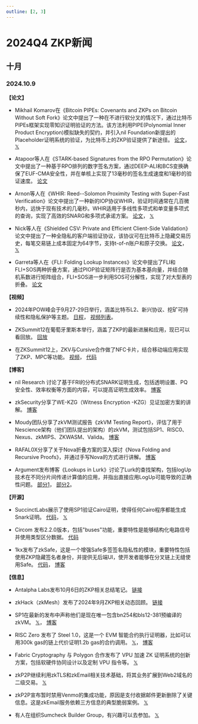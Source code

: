 ```yaml
---
outline: [2, 3]
---
```


# 2024Q4 ZKP新闻

## 十月

### 2024.10.9

**【论文】**

- Mikhail Komarov在《Bitcoin PIPEs: Covenants and ZKPs on Bitcoin Without Soft Fork》论文中提出了一种在不进行软分叉的情况下，通过比特币PIPEs框架实现零知识证明验证的方法。该方法利用PIPE(Polynomial Inner Product Encryption)模拟缺失的契约，并引入nil Foundation新提出的Placeholder证明系统的验证，为比特币上的ZKP验证提供了新途径。
  [论文](https://www.allocin.it/uploads/placeholder-bitcoin.pdf)，
  [𝕏](https://x.com/nemothenoone/status/1843382870901235907)

- Atapoor等人在《STARK-based Signatures from the RPO Permutation》论文中提出了一种基于RPO排列的数字签名方案，通过DEEP-ALI和BCS变换确保了EUF-CMA安全性，并在单核上实现了13毫秒的签名生成速度和1毫秒的验证速度。
  [论文](https://eprint.iacr.org/2024/1553)

- Arnon等人在《WHIR: Reed--Solomon Proximity Testing with Super-Fast Verification》论文中提出了一种新的IOP协议WHIR，验证时间通常在几百微秒内，远快于现有技术的几毫秒。WHIR适用于多线性多项式和单变量多项式的查询，实现了高效的SNARG和多项式承诺方案。
  [论文](https://eprint.iacr.org/2024/1586)，
  [𝕏](https://x.com/GiacomoFenzi/status/1843554146319753563)

- Nick等人在《Shielded CSV: Private and Efficient Client-Side Validation》论文中提出了一种全隐私的客户端验证协议，该协议可在比特币上隐藏交易历史，每笔交易链上成本固定为64字节，支持t-of-n账户和原子交换。
  [论文](https://github.com/ShieldedCSV/ShieldedCSV/releases/latest/download/shieldedcsv.pdf)，
  [𝕏](https://x.com/n1ckler/status/1837194004552655077)

- Garreta等人在《FLI: Folding Lookup Instances》论文中提出了FLI和FLI+SOS两种折叠方案，通过PIOP验证矩阵行是否为基本基向量，并结合随机系数进行矩阵组合，FLI+SOS进一步利用SOS可分解性，实现了对大型表的折叠。
  [论文](https://eprint.iacr.org/2024/1531)

**【视频】**

- 2024年POW峰会于9月27-29日举行，涵盖比特币L2、新兴协议、挖矿可持续性和隐私保护等主题。
  [日程](https://cfp.powsummit.com/2024/schedule/)，
  [视频列表](https://www.youtube.com/@ETCCooperative/streams)。

- ZKSummit12在葡萄牙里斯本举行，涵盖了ZKP的最新进展和应用，现已可以看回放。
  [回放](https://www.youtube.com/watch?v=lVvct93zJz0)

- 在ZKSummit12上，ZKV与Cursive合作做了NFC卡片，结合移动端应用实现了ZKP、MPC等功能。
  [视频](https://x.com/zkv_xyz/status/1843587312606744708)，
  [代码](https://github.com/cursive-team/zk-summit)

**【博客】**

- nil Research 讨论了基于FRI的分布式SNARK证明生成，包括透明设置、PQ安全性、效率权衡等方面的内容，可以提高证明生成效率。
  [博客](https://hackmd.io/@nil-research/rJ_NVyiRA)

- zkSecurity分享了WE-KZG（Witness Encryption -KZG）见证加密方案的讲解。
  [博客](https://www.zksecurity.xyz/blog/posts/kzg-we/)

- Moudy团队分享了zkVM测试报告《zkVM Testing Report》，评估了用于Nescience架构（他们团队提出的架构）的zkVM，测试包括SP1、RISC0、Nexus、zkMIPS、ZKWASM、Valida。
  [博客](https://vac.dev/rlog/zkVM-testing/)

- RAFAL0X分享了关于Nova折叠方案的深入探讨《Nova Folding and Recursive Proofs》，并通过手写Nova的方式进行讲解。
  [博客](https://rafal0x.substack.com/p/nova-folding-and-recursive-proofs)

- Argument发布博客《Lookups in Lurk》讨论了Lurk的查找架构，包括logUp技术在不同分片间传递计算值的应用，并指出直接应用LogUp可能导致的正确性问题。
  [部分1](https://argument.xyz/blog/lookup-part-1/)，
  [部分2](https://argument.xyz/blog/lookup-part-2/)。

**【开源】**

- SuccinctLabs展示了使用SP1验证Cairo证明，使得任何Cairo程序都能生成Snark证明。
  [代码](https://github.com/danilowhk/swiftness-sp1)，
  [𝕏](https://x.com/danilowhk2/status/1843451439773036550)

- Circom 发布2.2.0版本，包括"buses"功能，重要特性是能够结构化电路信号并使用类型区分数据。
  [代码](https://github.com/iden3/circom)

- 1kx发布了zkSafe，这是一个增强Safe多签签名隐私性的模块，重要特性包括使用ZKP隐藏签名者身份，并提供无后端UI，使开发者能够在分叉链上无缝使用Safe。
  [代码](https://github.com/1kx-network/zksafe)，
  [博客](https://medium.com/1kxnetwork/today-1kx-proudly-unveils-zksafe-a-module-designed-to-enhance-privacy-for-safe-multisig-signing-ec83c45d497b)

**【信息】**

- Antalpha Labs发布10月6日的ZKP相关总结笔记。
  [链接](https://mp.weixin.qq.com/s/oSPz29fj9HxKuitnoFQ5tA)

- zkHack（zkMesh）发布了2024年9月ZKP相关动态回顾。
  [链接](https://substack.com/@zkmesh/p-149618670)

- SP1在最新的发布中声称他们是现在唯一包含bn254和bls12-381预编译的zkVM。
  [𝕏](https://x.com/pumatheuma/status/1843714580373221445)，
  [博客](https://blog.succinct.xyz/succinctshipsprecompiles/)

- RISC Zero 发布了 Steel 1.0，这是一个 EVM 智能合约执行证明器，比如可以用300k gas的链上代价证明1.2b gas的合约调用。
  [𝕏](https://x.com/RiscZero/status/1843331186338255200)，
  [博客](https://risczero.com/blog/introducing-steel-1.0)

- Fabric Cryptography 与 Polygon 合作发布了 VPU 加速 ZK 证明系统的创新方案，包括软硬件协同设计以及定制 VPU 指令等。
  [𝕏](https://x.com/FabricCrypto/status/1839651700485083304)

- zkP2P继续利用zkTLS和zkEmail相关技术基础，将其业务扩展到Web2域名的二级交易。
  [𝕏](https://x.com/zkp2p/status/1841145195192058003)

- zkP2P宣布暂时禁用Venmo的集成功能，原因是支付收据邮件更新删除了关键信息。这是zkEmail服务依赖三方信息的典型脆弱案例。
  [𝕏](https://x.com/zkp2p/status/1841977261760905305)

- 有人在组织Sumcheck Builder Group，有兴趣可以去参加。
  [𝕏](https://x.com/zhenfei_zhang/status/1841925429034135935)


